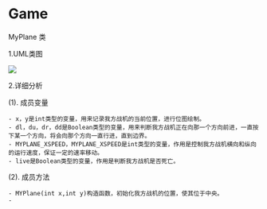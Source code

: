 # Game
MyPlane 类

1.UML类图

![](http://thumbnail0.baidupcs.com/thumbnail/fb0d62a95824dfc599428dc447f54ba9?fid=1817384346-250528-690497777942691&time=1495087200&rt=sh&sign=FDTAER-DCb740ccc5511e5e8fedcff06b081203-GyoYgT2qkPUzgwvqJgSSYWmWkw4%3D&expires=8h&chkv=0&chkbd=0&chkpc=&dp-logid=3191675424964360478&dp-callid=0&size=c710_u400&quality=100)

2.详细分析

 (1). 成员变量
 
    - x，y是int类型的变量，用来记录我方战机的当前位置，进行位图绘制。
    - dl，du，dr，dd是Boolean类型的变量，用来判断我方战机正在向那一个方向前进，一直按下某一个方向，将会向那个方向一直行进，直到边界。
    - MYPLANE_XSPEED，MYPLANE_XSPEED是int类型的变量，作用是控制我方战机横向和纵向的运行速度，保证一定的速率移动。
    - live是Boolean类型的变量，作用是判断我方战机是否死亡。
(2). 成员方法
 
    - MYPlane(int x,int y)构造函数，初始化我方战机的位置，使其位于中央。
    - 
